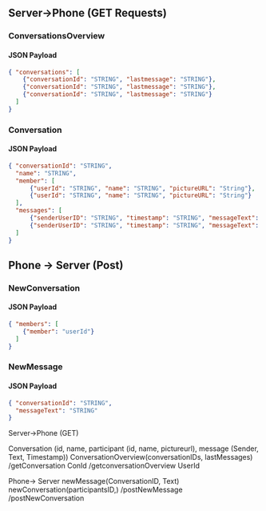 ## Server->Phone (GET Requests)

### ConversationsOverview

#### JSON Payload

```json
{ "conversations": [
    {"conversationId": "STRING", "lastmessage": "STRING"},
    {"conversationId": "STRING", "lastmessage": "STRING"},
    {"conversationId": "STRING", "lastmessage": "STRING"}
  ]
}
```

### Conversation

#### JSON Payload
```json
{ "conversationId": "STRING",
  "name": "STRING",
  "member": [
      {"userId": "STRING", "name": "STRING", "pictureURL": "String"},
      {"userId": "STRING", "name": "STRING", "pictureURL": "String"}
  ],
  "messages": [
      {"senderUserID": "STRING", "timestamp": "STRING", "messageText": "STRING"}
      {"senderUserID": "STRING", "timestamp": "STRING", "messageText": "STRING"},
  ]
}
```

## Phone -> Server (Post)

### NewConversation

#### JSON Payload
```json
{ "members": [
    {"member": "userId"}
  ]
}
```

### NewMessage

#### JSON Payload

```json
{ "conversationId": "STRING",
  "messageText": "STRING"
}
```


Server->Phone (GET)

Conversation (id, name, participant (id, name, pictureurl), message (Sender, Text, Timestamp))
ConversationOverview(conversationIDs, lastMessages)
/getConversation ConId
/getconversationOverview UserId


Phone-> Server
newMessage(ConversationID, Text)
newConversation(participantsID,)
/postNewMessage
/postNewConversation
